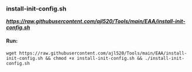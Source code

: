 

### install-init-config.sh

***https://raw.githubusercontent.com/ajl520/Tools/main/EAA/install-init-config.sh***

#### Run:
```
wget https://raw.githubusercontent.com/ajl520/Tools/main/EAA/install-init-config.sh && chmod +x install-init-config.sh && ./install-init-config.sh
```





